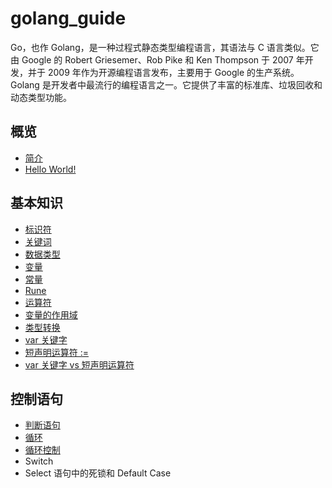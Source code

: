# golang_guide

Go，也作 Golang，是一种过程式静态类型编程语言，其语法与 C 语言类似。它由 Google 的 Robert Griesemer、Rob Pike 和 Ken Thompson 于 2007 年开发，并于 2009 年作为开源编程语言发布，主要用于 Google 的生产系统。Golang 是开发者中最流行的编程语言之一。它提供了丰富的标准库、垃圾回收和动态类型功能。

## 概览

- [简介](overview/introduction.md)
- [Hello World!](overview/hello_world.md)

## 基本知识

- [标识符](fundamentals/identifiers.md)
- [关键词](fundamentals/keywords.md)
- [数据类型](fundamentals/data_type.md)
- [变量](fundamentals/variables.md)
- [常量](fundamentals/constants.md)
- [Rune](fundamentals/rune.md)
- [运算符](fundamentals/operators.md)
- [变量的作用域](fundamentals/scope_of_variables.md)
- [类型转换](fundamentals/type_casting.md)
- [var 关键字](fundamentals/short_variable_declaration.md)
- [短声明运算符 :=](fundamentals/short_variable_declaration.md)
- [var 关键字 vs 短声明运算符](fundamentals/var_vs_short.md)

## 控制语句

- [判断语句](control/decision.md)
- [循环](control/loop.md)
- [循环控制](control/loop_control.md)
- Switch
- Select 语句中的死锁和 Default Case
